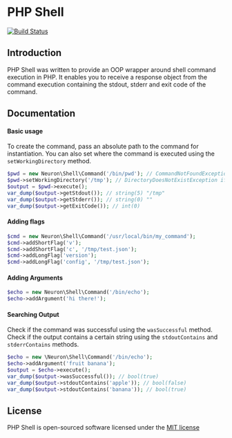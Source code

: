 # PHP Shell

[![Build Status](https://travis-ci.org/Synapse791/php-shell.svg?branch=master)](https://travis-ci.org/Synapse791/php-shell)

## Introduction

PHP Shell was written to provide an OOP wrapper around shell command execution in PHP. It enables you to receive a response object from the command execution containing the stdout, stderr and exit code of the command.

## Documentation

#### Basic usage
To create the command, pass an absolute path to the command for instantiation. You can also set where the command is executed using the `setWorkingDirectory` method.
```php
$pwd = new Neuron\Shell\Command('/bin/pwd'); // CommandNotFoundException if the command is not executable
$pwd->setWorkingDirectory('/tmp'); // DirectoryDoesNotExistException if the directory is not found
$output = $pwd->execute();
var_dump($output->getStdout()); // string(5) "/tmp"
var_dump($output->getStderr()); // string(0) ""
var_dump($output->getExitCode()); // int(0)
```

#### Adding flags
```php
$cmd = new Neuron\Shell\Command('/usr/local/bin/my_command');
$cmd->addShortFlag('v');
$cmd->addShortFlag('c', '/tmp/test.json');
$cmd->addLongFlag('version');
$cmd->addLongFlag('config', '/tmp/test.json');
```

#### Adding Arguments
```php
$echo = new Neuron\Shell\Command('/bin/echo');
$echo->addArgument('hi there!');
```

#### Searching Output
Check if the command was successful using the `wasSuccessful` method. Check if the output contains a certain string using the `stdoutContains` and `stderrContains` methods.
```php
$echo = new \Neuron\Shell\Command('/bin/echo');
$echo->addArgument('fruit banana');
$output = $echo->execute();
var_dump($output->wasSuccessful()); // bool(true)
var_dump($output->stdoutContains('apple')); // bool(false)
var_dump($output->stdoutContains('banana')); // bool(true)
```

## License

PHP Shell is open-sourced software licensed under the [MIT license](http://opensource.org/licenses/MIT)